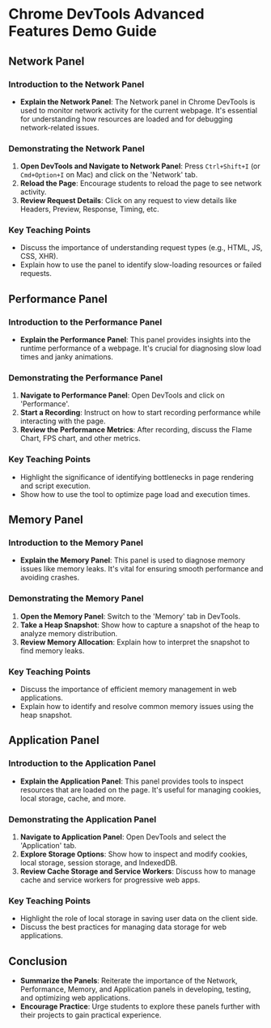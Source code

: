 # Chrome DevTools Advanced Features Demo Guide

## Network Panel

### Introduction to the Network Panel

- **Explain the Network Panel**: The Network panel in Chrome DevTools is used to monitor network activity for the current webpage. It's essential for understanding how resources are loaded and for debugging network-related issues.

### Demonstrating the Network Panel

1. **Open DevTools and Navigate to Network Panel**: Press `Ctrl+Shift+I` (or `Cmd+Option+I` on Mac) and click on the 'Network' tab.
2. **Reload the Page**: Encourage students to reload the page to see network activity.
3. **Review Request Details**: Click on any request to view details like Headers, Preview, Response, Timing, etc.

### Key Teaching Points

- Discuss the importance of understanding request types (e.g., HTML, JS, CSS, XHR).
- Explain how to use the panel to identify slow-loading resources or failed requests.

## Performance Panel

### Introduction to the Performance Panel

- **Explain the Performance Panel**: This panel provides insights into the runtime performance of a webpage. It's crucial for diagnosing slow load times and janky animations.

### Demonstrating the Performance Panel

1. **Navigate to Performance Panel**: Open DevTools and click on 'Performance'.
2. **Start a Recording**: Instruct on how to start recording performance while interacting with the page.
3. **Review the Performance Metrics**: After recording, discuss the Flame Chart, FPS chart, and other metrics.

### Key Teaching Points

- Highlight the significance of identifying bottlenecks in page rendering and script execution.
- Show how to use the tool to optimize page load and execution times.

## Memory Panel

### Introduction to the Memory Panel

- **Explain the Memory Panel**: This panel is used to diagnose memory issues like memory leaks. It's vital for ensuring smooth performance and avoiding crashes.

### Demonstrating the Memory Panel

1. **Open the Memory Panel**: Switch to the 'Memory' tab in DevTools.
2. **Take a Heap Snapshot**: Show how to capture a snapshot of the heap to analyze memory distribution.
3. **Review Memory Allocation**: Explain how to interpret the snapshot to find memory leaks.

### Key Teaching Points

- Discuss the importance of efficient memory management in web applications.
- Explain how to identify and resolve common memory issues using the heap snapshot.

## Application Panel

### Introduction to the Application Panel

- **Explain the Application Panel**: This panel provides tools to inspect resources that are loaded on the page. It's useful for managing cookies, local storage, cache, and more.

### Demonstrating the Application Panel

1. **Navigate to Application Panel**: Open DevTools and select the 'Application' tab.
2. **Explore Storage Options**: Show how to inspect and modify cookies, local storage, session storage, and IndexedDB.
3. **Review Cache Storage and Service Workers**: Discuss how to manage cache and service workers for progressive web apps.

### Key Teaching Points

- Highlight the role of local storage in saving user data on the client side.
- Discuss the best practices for managing data storage for web applications.

## Conclusion

- **Summarize the Panels**: Reiterate the importance of the Network, Performance, Memory, and Application panels in developing, testing, and optimizing web applications.
- **Encourage Practice**: Urge students to explore these panels further with their projects to gain practical experience.
